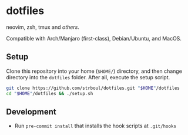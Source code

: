 # dotfiles

neovim, zsh, tmux and *others*.

Compatible with Arch/Manjaro (first-class), Debian/Ubuntu, and MacOS.

## Setup

Clone this repository into your home (`$HOME/`) directory, and then change
directory into the `dotfiles` folder. After all, execute the setup script.

```bash
git clone https://github.com/strboul/dotfiles.git "$HOME"/dotfiles
cd "$HOME"/dotfiles && ./setup.sh
```

## Development

- Run `pre-commit install` that installs the hook scripts at `.git/hooks`
